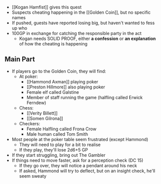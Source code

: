 - [[Kogan Hamfist]] gives this quest
- Suspects cheating happening in the [[Golden Coin]], but no specific names
- If pushed, guests have reported losing big, but haven't wanted to fess up who
- 100GP in exchange for catching the responsible party in the act 
	- Kogan needs SOLID PROOF, either **a confession** or **an explanation** of how the cheating is happening
## Main Part
- If players go to the Golden Coin, they will find:
	- At poker:
		- [[Hammond Axman]] playing poker
		- [[Preston Hillmore]] also playing poker
		- Female elf called Galstine
		- Member of staff running the game (halfling called Erwick Ferndew)
	- Chess:
		- [[Verity Billett]]
		- [[Somen Gilrona]]
	- Checkers:
		- Female Halfling called Frona Crow
		- Male human called Tom Smith
- Most people at the poker table seem frustrated (except Hammond)
	- They will need to play for a bit to realise
	- If they play, they'll lose 2d6+5 GP
- If they start struggling, bring out The Gambler
- If things need to move faster, ask for a perception check (DC 15)
	- If they go over, they will notice a pendant around his neck
	- If asked, Hammond will try to deflect, but on an insight check, he'll seem sweaty